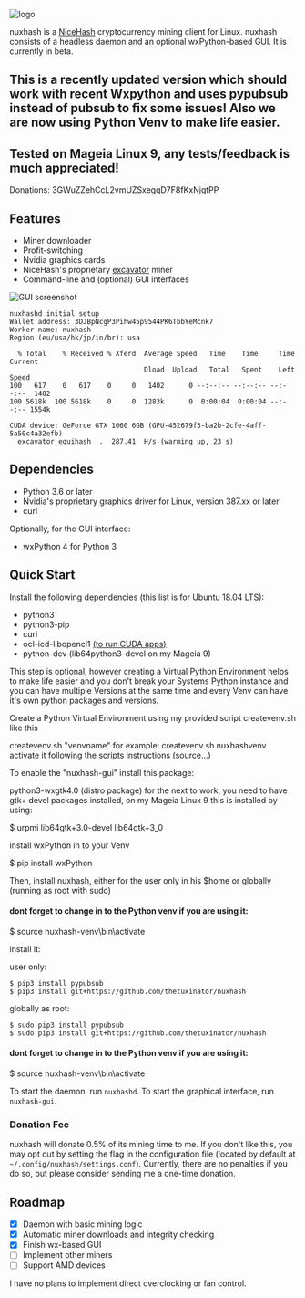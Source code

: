 ![logo](https://raw.githubusercontent.com/YoRyan/nuxhash/master/nuxhash/gui/icons/nuxhash_128x128.png)

nuxhash is a [NiceHash](https://nicehash.com) cryptocurrency mining client for
Linux. nuxhash consists of a headless daemon and an optional wxPython-based GUI.
It is currently in beta.

## This is a recently updated version which should work with recent Wxpython and uses pypubsub instead of pubsub to fix some issues! Also we are now using Python Venv to make life easier.
## Tested on Mageia Linux 9, any tests/feedback is much appreciated!

Donations: 3GWuZZehCcL2vmUZSxegqD7F8fKxNjqtPP

## Features

- Miner downloader
- Profit-switching
- Nvidia graphics cards
- NiceHash's proprietary [excavator](https://github.com/nicehash/excavator) miner
- Command-line and (optional) GUI interfaces

![GUI screenshot](https://raw.githubusercontent.com/wiki/YoRyan/nuxhash/gui_alpha.png)

```
nuxhashd initial setup
Wallet address: 3DJBpNcgP3Pihw45p9544PK6TbbYeMcnk7
Worker name: nuxhash
Region (eu/usa/hk/jp/in/br): usa

  % Total    % Received % Xferd  Average Speed   Time    Time     Time  Current
                                 Dload  Upload   Total   Spent    Left  Speed
100   617    0   617    0     0   1402      0 --:--:-- --:--:-- --:--:--  1402
100 5618k  100 5618k    0     0  1283k      0  0:00:04  0:00:04 --:--:-- 1554k

CUDA device: GeForce GTX 1060 6GB (GPU-452679f3-ba2b-2cfe-4aff-5a50c4a32efb)
  excavator_equihash  .  287.41  H/s (warming up, 23 s)
```

## Dependencies

* Python 3.6 or later
* Nvidia's proprietary graphics driver for Linux, version 387.xx or later
* curl

Optionally, for the GUI interface:

* wxPython 4 for Python 3

## Quick Start

Install the following dependencies (this list is for Ubuntu 18.04 LTS):

* python3
* python3-pip
* curl
* ocl-icd-libopencl1 [(to run CUDA apps)](https://askubuntu.com/questions/1032430/opencl-with-nvidia-390-on-ubunut-18-04)
* python-dev (lib64python3-devel on my Mageia 9)

This step is optional, however creating a Virtual Python Environment helps to make life easier and you don't break your Systems Python instance and you can have multiple Versions at the same time and every Venv can have it's own python packages and versions.

Create a Python Virtual Environment using my provided script createvenv.sh like this

createvenv.sh "venvname" for example:
createvenv.sh nuxhashvenv
activate it following the scripts instructions (source...)

To enable the "nuxhash-gui" install this package:

python3-wxgtk4.0 (distro package)
for the next to work, you need to have gtk+ devel packages installed, on my Mageia Linux 9 this is installed by using:

$ urpmi lib64gtk+3.0-devel lib64gtk+3_0

install wxPython in to your Venv

$ pip install wxPython 

Then, install nuxhash, either for the user only in his $home or globally (running as root with sudo)

#### dont forget to change in to the Python venv if you are using it:
$ source nuxhash-venv\bin\activate

install it:

user only:
```
$ pip3 install pypubsub
$ pip3 install git+https://github.com/thetuxinator/nuxhash
```

globally as root:
```
$ sudo pip3 install pypubsub
$ sudo pip3 install git+https://github.com/thetuxinator/nuxhash
```


#### dont forget to change in to the Python venv if you are using it:
$ source nuxhash-venv\bin\activate

To start the daemon, run `nuxhashd`. To start the graphical interface, run `nuxhash-gui`.

### Donation Fee

nuxhash will donate 0.5% of its mining time to me. If you don't like this, you
may opt out by setting the flag in the configuration file (located by default at
`~/.config/nuxhash/settings.conf`). Currently, there are no penalties if you do
so, but please consider sending me a one-time donation.

## Roadmap

- [x] Daemon with basic mining logic
- [x] Automatic miner downloads and integrity checking
- [X] Finish wx-based GUI
- [ ] Implement other miners
- [ ] Support AMD devices

I have no plans to implement direct overclocking or fan control.
